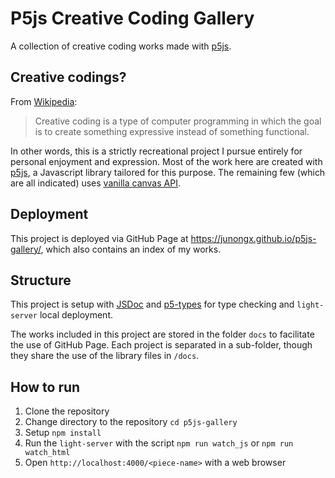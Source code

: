 # P5js Creative Coding Gallery

A collection of creative coding works made with [p5js](https://p5js.org/).

## Creative codings?

From [Wikipedia](https://en.wikipedia.org/wiki/Creative_coding):

> Creative coding is a type of computer programming in which the goal is to create something expressive instead of something functional.

In other words, this is a strictly recreational project I pursue entirely for personal enjoyment and expression. Most of the work here are created with [p5js](https://p5js.org/), a Javascript library tailored for this purpose. The remaining few (which are all indicated) uses [vanilla canvas API](https://developer.mozilla.org/en-US/docs/Web/API/Canvas_API).

## Deployment

This project is deployed via GitHub Page at https://junongx.github.io/p5js-gallery/, which also contains an index of my works.
## Structure

This project is setup with [JSDoc](https://www.typescriptlang.org/docs/handbook/jsdoc-supported-types.html) and [p5-types](https://github.com/p5-types/p5.ts) for type checking and `light-server` local deployment.

The works included in this project are stored in the folder `docs` to facilitate the use of GitHub Page. Each project is separated in a sub-folder, though they share the use of the library files in `/docs`.

## How to run

1. Clone the repository
2. Change directory to the repository `cd p5js-gallery`
3. Setup `npm install`
4. Run the `light-server` with the script `npm run watch_js` or `npm run watch_html`
5. Open `http://localhost:4000/<piece-name>` with a web browser